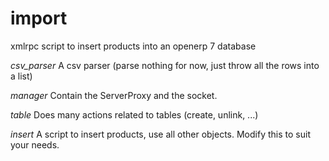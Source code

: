 import
======

xmlrpc script to insert products into an openerp 7 database

*csv_parser*
A csv parser (parse nothing for now, just throw all the rows into a list)

*manager*
Contain the ServerProxy and the socket.

*table*
Does many actions related to tables (create, unlink, ...)

*insert*
A script to insert products, use all other objects. Modify this to suit your needs.

